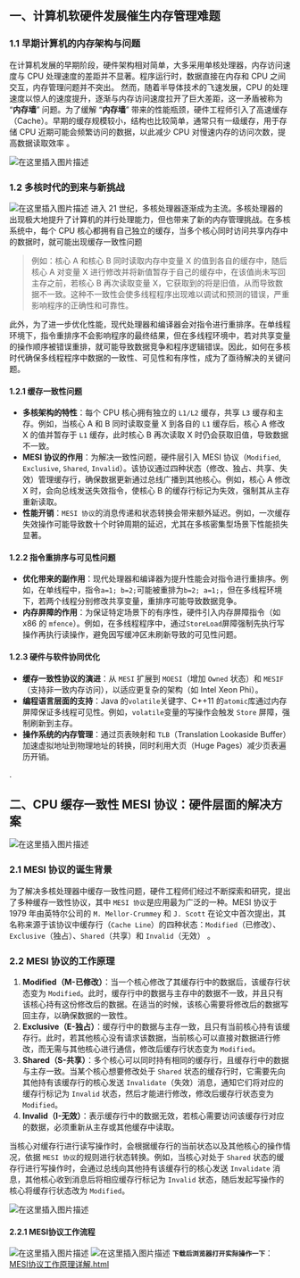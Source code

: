 ## 一、计算机软硬件发展催生内存管理难题

### 1.1 早期计算机的内存架构与问题

在计算机发展的早期阶段，硬件架构相对简单，大多采用单核处理器，内存访问速度与 CPU 处理速度的差距并不显著。程序运行时，数据直接在内存和 CPU 之间交互，内存管理问题并不突出。
然而，随着半导体技术的飞速发展，CPU 的处理速度以惊人的速度提升，逐渐与内存访问速度拉开了巨大差距，这一矛盾被称为 “**内存墙**” 问题。为了缓解 “**内存墙**” 带来的性能瓶颈，硬件工程师引入了高速缓存（Cache）。早期的缓存规模较小，结构也比较简单，通常只有一级缓存，用于存储 CPU 近期可能会频繁访问的数据，以此减少 CPU 对慢速内存的访问次数，提高数据读取效率 。

![在这里插入图片描述](https://i-blog.csdnimg.cn/direct/73fe235086fe4d9f9aa813dcac9481a6.png)

### 1.2 多核时代的到来与新挑战
![在这里插入图片描述](https://i-blog.csdnimg.cn/direct/cd6ff368940a470a9106c527eacd503c.png)
进入 21 世纪，多核处理器逐渐成为主流。多核处理器的出现极大地提升了计算机的并行处理能力，但也带来了新的内存管理挑战。在多核系统中，每个 CPU 核心都拥有自己独立的缓存，当多个核心同时访问共享内存中的数据时，就可能出现缓存一致性问题

> 例如：核心 A 和核心 B 同时读取内存中变量 X 的值到各自的缓存中，随后核心 A 对变量 X
> 进行修改并将新值暂存于自己的缓存中，在该值尚未写回主存之前，若核心 B 再次读取变量
> X，它获取到的将是旧值，从而导致数据不一致。这种不一致性会使多线程程序出现难以调试和预测的错误，严重影响程序的正确性和可靠性。

此外，为了进一步优化性能，现代处理器和编译器会对指令进行重排序。在单线程环境下，指令重排序不会影响程序的最终结果，但在多线程环境中，若对共享变量的操作顺序被错误重排，就可能导致数据竞争和程序逻辑错误。因此，如何在多核时代确保多线程程序中数据的一致性、可见性和有序性，成为了亟待解决的关键问题。

#### 1.2.1 缓存一致性问题

- **多核架构的特性**：每个 CPU 核心拥有独立的 `L1/L2` 缓存，共享 `L3` 缓存和主存。例如，当核心 A 和 B 同时读取变量 X 到各自的 `L1` 缓存后，核心 A 修改 X 的值并暂存于 `L1` 缓存，此时核心 B 再次读取 X 时仍会获取旧值，导致数据不一致。
- **MESI 协议的作用**：为解决一致性问题，硬件层引入 MESI 协议（`Modified`, `Exclusive`, `Shared`, `Invalid`）。该协议通过四种状态（修改、独占、共享、失效）管理缓存行，确保数据更新通过总线广播到其他核心。例如，核心 A 修改 X 时，会向总线发送失效指令，使核心 B 的缓存行标记为失效，强制其从主存重新读取。
- **性能开销**：`MESI 协议`的消息传递和状态转换会带来额外延迟。例如，一次缓存失效操作可能导致数十个时钟周期的延迟，尤其在多核密集型场景下性能损失显著。


#### 1.2.2 指令重排序与可见性问题
- **优化带来的副作用**：现代处理器和编译器为提升性能会对指令进行重排序。例如，在单线程中，指令`a=1; b=2;`可能被重排为`b=2; a=1;`，但在多线程环境下，若两个线程分别修改共享变量，重排序可能导致数据竞争。
- **内存屏障的作用**：为保证特定场景下的有序性，硬件引入内存屏障指令（如 x86 的 `mfence`）。例如，在多线程程序中，通过`StoreLoad`屏障强制先执行写操作再执行读操作，避免因写缓冲区未刷新导致的可见性问题。

#### 1.2.3 硬件与软件协同优化
- **缓存一致性协议的演进**：从 `MESI` 扩展到 `MOESI`（增加 `Owned` 状态）和 `MESIF`（支持非一致内存访问），以适应更复杂的架构（如 Intel Xeon Phi）。
- **编程语言层面的支持**：Java 的`volatile`关键字、C++11 的`atomic`库通过内存屏障保证多线程可见性。例如，`volatile`变量的写操作会触发 `Store` 屏障，强制刷新到主存。
- **操作系统的内存管理**：通过页表映射和 `TLB`（Translation Lookaside Buffer）加速虚拟地址到物理地址的转换，同时利用大页（Huge Pages）减少页表遍历开销。

.
## 二、CPU 缓存一致性 MESI 协议：硬件层面的解决方案
![在这里插入图片描述](https://i-blog.csdnimg.cn/direct/e4519403f65247a684f053dfe2569e03.png#pic_center)


### 2.1 MESI 协议的诞生背景

为了解决多核处理器中缓存一致性问题，硬件工程师们经过不断探索和研究，提出了多种缓存一致性协议，其中 `MESI 协议`是应用最为广泛的一种。MESI 协议于 1979 年由英特尔公司的 `M. Mellor-Crummey` 和 `J. Scott` 在论文中首次提出，其名称来源于该协议中缓存行（`Cache Line`）的四种状态：`Modified`（已修改）、`Exclusive`（独占）、`Shared`（共享）和 `Invalid`（无效） 。

### 2.2 MESI 协议的工作原理

1. **Modified（M-已修改）**：当一个核心修改了其缓存行中的数据后，该缓存行状态变为 `Modified`。此时，缓存行中的数据与主存中的数据不一致，并且只有该核心持有这份修改后的数据。在适当的时候，该核心需要将修改后的数据写回主存，以确保数据的一致性。
2. **Exclusive（E-独占）**：缓存行中的数据与主存一致，且只有当前核心持有该缓存行。此时，若其他核心没有请求该数据，当前核心可以直接对数据进行修改，而无需与其他核心进行通信，修改后缓存行状态变为 `Modified`。
3. **Shared（S-共享）**：多个核心可以同时持有相同的缓存行，且缓存行中的数据与主存一致。当某个核心想要修改处于 `Shared` 状态的缓存行时，它需要先向其他持有该缓存行的核心发送 `Invalidate`（失效）消息，通知它们将对应的缓存行标记为 `Invalid` 状态，然后才能进行修改，修改后缓存行状态变为 `Modified`。
4. **Invalid（I-无效）**：表示缓存行中的数据无效，若核心需要访问该缓存行对应的数据，必须重新从主存或其他缓存中读取。

当核心对缓存行进行读写操作时，会根据缓存行的当前状态以及其他核心的操作情况，依据 `MESI 协议`的规则进行状态转换。例如，当核心对处于 `Shared` 状态的缓存行进行写操作时，会通过总线向其他持有该缓存行的核心发送 `Invalidate` 消息，其他核心收到消息后将相应缓存行标记为 `Invalid` 状态，随后发起写操作的核心将缓存行状态改为 `Modified`。

![在这里插入图片描述](https://i-blog.csdnimg.cn/direct/d7a0dcacdbe34c589bfc22608a39fa2b.png)

#### 2.2.1 MESI协议工作流程
![在这里插入图片描述](https://i-blog.csdnimg.cn/direct/2dc31c385a4f4aeab378ea3c6c95269c.png)
![在这里插入图片描述](https://i-blog.csdnimg.cn/direct/f60f755cabea43f9a0e8e0f9d1e0bdc6.png)
**`下载后浏览器打开实际操作一下`**：[MESI协议工作原理详解.html](Java并发编程/file/MESI协议工作原理详解.html)
